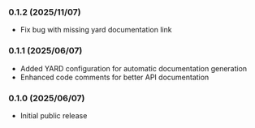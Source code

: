 ### 0.1.2 (2025/11/07)

* Fix bug with missing yard documentation link

### 0.1.1 (2025/06/07)

* Added YARD configuration for automatic documentation generation
* Enhanced code comments for better API documentation

### 0.1.0 (2025/06/07)

* Initial public release